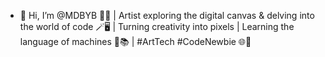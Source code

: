 - 👋 Hi, I’m @MDBYB 
  🎨✨ | Artist exploring the digital canvas & delving into the world of code
  🪄🖥️ | Turning creativity into pixels | Learning the language of machines
  🤖📚 | #ArtTech #CodeNewbie 🌐🎉
<!---
MDBYB/MDBYB is a ✨ special ✨ repository because its `README.md` (this file) appears on your GitHub profile.
You can click the Preview link to take a look at your changes.
--->
